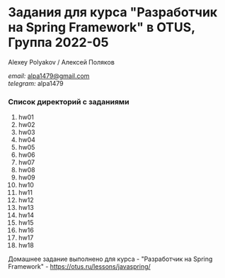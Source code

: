 # Задания для курса "Разработчик на Spring Framework" в OTUS, Группа 2022-05

Alexey Polyakov / Алексей Поляков<br>

<i>email:</i> alpa1479@gmail.com<br>
<i>telegram:</i> alpa1479<br>

### Список директорий с заданиями

1. hw01<br>
2. hw02<br>
3. hw03<br>
4. hw04<br>
5. hw05<br>
6. hw06<br>
7. hw07<br>
8. hw08<br>
9. hw09<br>
10. hw10<br>
11. hw11<br>
12. hw12<br>
13. hw13<br>
14. hw14<br>
15. hw15<br>
16. hw16<br>
17. hw17<br>
18. hw18<br>

Домашнее задание выполнено для курса - "Разработчик на Spring Framework" - https://otus.ru/lessons/javaspring/
